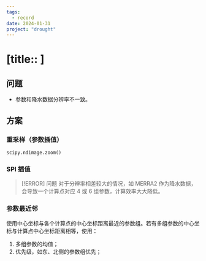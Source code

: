 ```yaml
---
tags: 
  - record
date: 2024-01-31
project: "drought" 
---
```


# [title:: ]

## 问题

- 参数和降水数据分辨率不一致。

## 方案

### 重采样（参数插值）

`scipy.ndimage.zoom()` 

### SPI 插值

> [!ERROR] 问题
> 对于分辨率相差较大的情况，如 MERRA2 作为降水数据，会导致一个计算点对应 4 或 6 组参数，计算效率大大降低。

### 参数最近邻

使用中心坐标与各个计算点的中心坐标距离最近的参数组。若有多组参数的中心坐标与计算点中心坐标距离相等，使用：
1. 多组参数的均值；
2. 优先级，如东、北侧的参数组优先；
